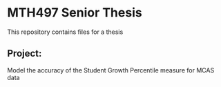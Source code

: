 # MTH497 Senior Thesis
This repository contains files for a thesis

## Project:
Model the accuracy of the Student Growth Percentile measure for MCAS data


